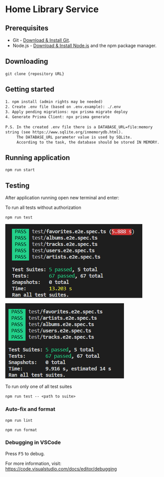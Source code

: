 # Home Library Service

## Prerequisites

- Git - [Download & Install Git](https://git-scm.com/downloads).
- Node.js - [Download & Install Node.js](https://nodejs.org/en/download/) and the npm package manager.

## Downloading

```
git clone {repository URL}
```

## Getting started

```
1. npm install (admin rights may be needed)
2. Create .env file (based on .env.example): ./.env
3. Apply pending migrations: npx prisma migrate deploy
4. Generate Prisma Client: npx prisma generate

P.S. In the created .env file there is a DATABASE_URL=file:memory string (see https://www.sqlite.org/inmemorydb.html).
     The DATABASE_URL parameter value is used by SQLite.
     According to the task, the database should be stored IN MEMORY.
```

## Running application

```
npm run start
```

## Testing

After application running open new terminal and enter:

To run all tests without authorization

```
npm run test
```
![test results](images_for_readme/no-auth-test-results1.png)

![test results](images_for_readme/no-auth-test-results2.png)

To run only one of all test suites

```
npm run test -- <path to suite>
```

### Auto-fix and format

```
npm run lint
```

```
npm run format
```

### Debugging in VSCode

Press <kbd>F5</kbd> to debug.

For more information, visit: https://code.visualstudio.com/docs/editor/debugging
